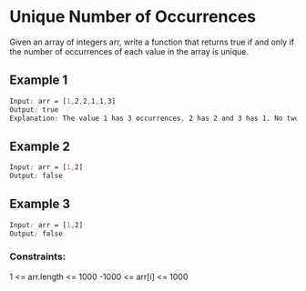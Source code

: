 # Unique Number of Occurrences

Given an array of integers arr, write a function that returns true if and only if the number of occurrences of each value in the array is unique.

## Example 1

```css
Input: arr = [1,2,2,1,1,3]
Output: true
Explanation: The value 1 has 3 occurrences, 2 has 2 and 3 has 1. No two values have the same number of occurrences.
```

## Example 2

```css
Input: arr = [1,2]
Output: false
```

## Example 3

```css
Input: arr = [1,2]
Output: false
```

### Constraints:

1 <= arr.length <= 1000
-1000 <= arr[i] <= 1000
